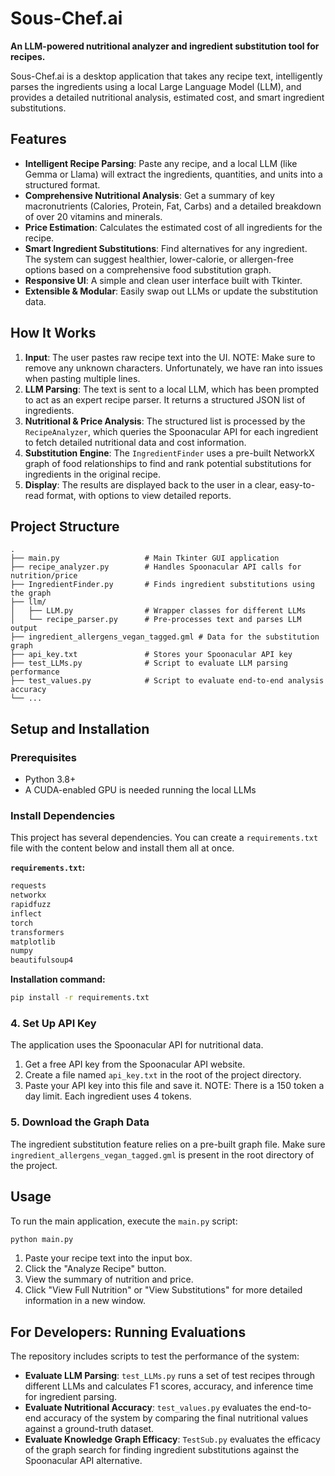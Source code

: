 # Sous-Chef.ai

**An LLM-powered nutritional analyzer and ingredient substitution tool for recipes.**

Sous-Chef.ai is a desktop application that takes any recipe text, intelligently parses the ingredients using a local Large Language Model (LLM), and provides a detailed nutritional analysis, estimated cost, and smart ingredient substitutions.

## Features

-   **Intelligent Recipe Parsing**: Paste any recipe, and a local LLM (like Gemma or Llama) will extract the ingredients, quantities, and units into a structured format.
-   **Comprehensive Nutritional Analysis**: Get a summary of key macronutrients (Calories, Protein, Fat, Carbs) and a detailed breakdown of over 20 vitamins and minerals.
-   **Price Estimation**: Calculates the estimated cost of all ingredients for the recipe.
-   **Smart Ingredient Substitutions**: Find alternatives for any ingredient. The system can suggest healthier, lower-calorie, or allergen-free options based on a comprehensive food substitution graph.
-   **Responsive UI**: A simple and clean user interface built with Tkinter.
-   **Extensible & Modular**: Easily swap out LLMs or update the substitution data.

## How It Works

1.  **Input**: The user pastes raw recipe text into the UI. NOTE: Make sure to remove any unknown characters. Unfortunately, we have ran into issues when pasting multiple lines.
2.  **LLM Parsing**: The text is sent to a local LLM, which has been prompted to act as an expert recipe parser. It returns a structured JSON list of ingredients.
3.  **Nutritional & Price Analysis**: The structured list is processed by the `RecipeAnalyzer`, which queries the Spoonacular API for each ingredient to fetch detailed nutritional data and cost information.
4.  **Substitution Engine**: The `IngredientFinder` uses a pre-built NetworkX graph of food relationships to find and rank potential substitutions for ingredients in the original recipe.
5.  **Display**: The results are displayed back to the user in a clear, easy-to-read format, with options to view detailed reports.

## Project Structure
```
.
├── main.py                   # Main Tkinter GUI application
├── recipe_analyzer.py        # Handles Spoonacular API calls for nutrition/price
├── IngredientFinder.py       # Finds ingredient substitutions using the graph
├── llm/
│   ├── LLM.py                # Wrapper classes for different LLMs
│   └── recipe_parser.py      # Pre-processes text and parses LLM output
├── ingredient_allergens_vegan_tagged.gml # Data for the substitution graph
├── api_key.txt               # Stores your Spoonacular API key
├── test_LLMs.py              # Script to evaluate LLM parsing performance
├── test_values.py            # Script to evaluate end-to-end analysis accuracy
└── ...
```

## Setup and Installation

### Prerequisites

-   Python 3.8+
-   A CUDA-enabled GPU is needed running the local LLMs

### Install Dependencies

This project has several dependencies. You can create a `requirements.txt` file with the content below and install them all at once.

**`requirements.txt`:**
```txt
requests
networkx
rapidfuzz
inflect
torch
transformers
matplotlib
numpy
beautifulsoup4
```

**Installation command:**
```bash
pip install -r requirements.txt
```

### 4. Set Up API Key

The application uses the Spoonacular API for nutritional data.

1.  Get a free API key from the Spoonacular API website.
2.  Create a file named `api_key.txt` in the root of the project directory.
3.  Paste your API key into this file and save it.
NOTE: There is a 150 token a day limit. Each ingredient uses 4 tokens.

### 5. Download the Graph Data

The ingredient substitution feature relies on a pre-built graph file. Make sure `ingredient_allergens_vegan_tagged.gml` is present in the root directory of the project.

## Usage

To run the main application, execute the `main.py` script:

```bash
python main.py
```

1.  Paste your recipe text into the input box.
2.  Click the "Analyze Recipe" button.
3.  View the summary of nutrition and price.
4.  Click "View Full Nutrition" or "View Substitutions" for more detailed information in a new window.

## For Developers: Running Evaluations

The repository includes scripts to test the performance of the system:

-   **Evaluate LLM Parsing**: `test_LLMs.py` runs a set of test recipes through different LLMs and calculates F1 scores, accuracy, and inference time for ingredient parsing.
-   **Evaluate Nutritional Accuracy**: `test_values.py` evaluates the end-to-end accuracy of the system by comparing the final nutritional values against a ground-truth dataset.
-   **Evaluate Knowledge Graph Efficacy**: `TestSub.py` evaluates the efficacy of the graph search for finding ingredient substitutions against the Spoonacular API alternative.